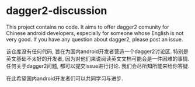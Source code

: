 # dagger2-discussion
This project contains no code. It aims to offer dagger2 comunity for Chinese android developers, especially for someone whose English is not very good. If you have any question about dagger2, please post an issue.

该仓库没有任何代码, 旨在为国内android开发者营造一个dagger2讨论区. 特别是英文基础不太好的开发者, 因为对他们来说阅读英文文档可能会是一件困难的事情. 任何关于dagger2问题, 都可以提交issue进行讨论. 我们会尽所知所能来给你答疑.

在此希望国内android开发者们可以共同学习与进步.

